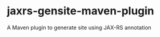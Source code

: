 jaxrs-gensite-maven-plugin
==========================

A Maven plugin to generate site using JAX-RS annotation

